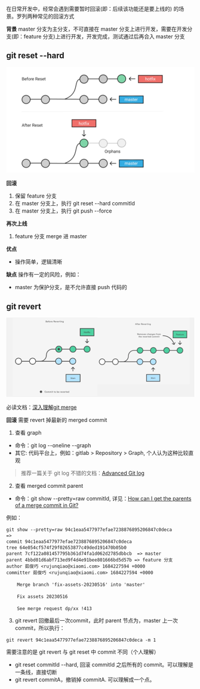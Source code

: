 在日常开发中，经常会遇到需要暂时回滚(即：后续该功能还是要上线的) 的场景。罗列两种常见的回滚方式

**背景**
master 分支为主分支，不可直接在 master 分支上进行开发，需要在开发分支(即：feature 分支)上进行开发，开发完成，测试通过后再合入 master 分支



## git reset --hard
<img src="./assets/reset.jpeg">

**回滚**
1. 保留 feature 分支
2. 在 master 分支上，执行 git reset --hard commitId
3. 在 master 分支上，执行 git push --force

**再次上线**
1. feature 分支 merge 进 master

**优点**
- 操作简单，逻辑清晰

**缺点**
操作有一定的风险，例如：
- master 为保护分支，是不允许直接 push 代码的


## git revert
<img src="./assets/revert.png">

必读文档：[深入理解git merge](https://zhuanlan.zhihu.com/p/412276295)

**回滚**
需要 revert 掉最新的 merged commit

1. 查看 graph
- 命令：git log --oneline --graph
- 其它: 代码平台上，例如：gitlab > Repository > Graph, 个人认为这种比较直观

> 推荐一篇关于 git log 不错的文档：[Advanced Git log](https://www.atlassian.com/git/tutorials/git-log)
2. 查看 merged commit parent
- 命令：git show --pretty=raw commitId, 详见：[How can I get the parents of a merge commit in Git?](https://stackoverflow.com/questions/9059335/how-can-i-get-the-parents-of-a-merge-commit-in-git)

例如：
```
git show --pretty=raw 94c1eaa5477977efae7238876895206847c0deca
=>
commit 94c1eaa5477977efae7238876895206847c0deca
tree 64e054cf574f29f02653877c49ded191470b05b0
parent 7cf122a081457795b361d74fa1d062d2785dbbcb  => master 
parent 4bbd01d6abf713ed9f4d4e91bee801666bd5d57b => feature 分支
author 茹俊巧 <rujunqiao@xiaomi.com> 1684227594 +0000
committer 茹俊巧 <rujunqiao@xiaomi.com> 1684227594 +0000

    Merge branch 'fix-assets-20230516' into 'master'
    
    Fix assets 20230516
    
    See merge request dp/xx !413
```
3. git revert
回撤最后一次commit，此时 parent 节点为，master 上一次 commit，所以执行：
```
git revert 94c1eaa5477977efae7238876895206847c0deca -m 1
```

需要注意的是 git revert 与 git reset 中 commit 不同（个人理解）
- git reset commitId --hard, 回滚 commitId 之后所有的 commit。可以理解是一条线，直接切断
- git revert commitA，撤销掉 commitA. 可以理解成一个点。 

